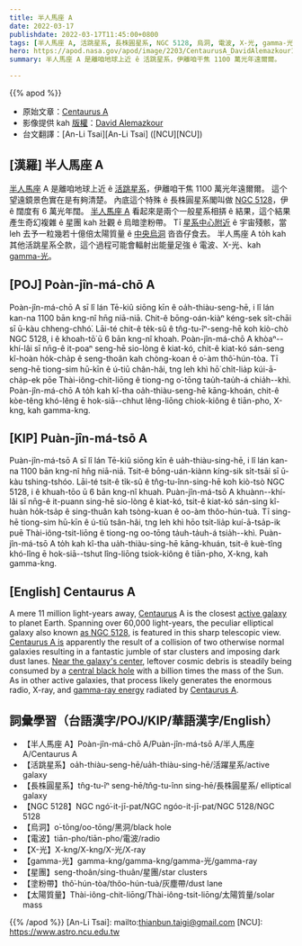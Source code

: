 ```yaml
---
title: 半人馬座 A
date: 2022-03-17
publishdate: 2022-03-17T11:45:00+0800
tags: [半人馬座 A, 活跳星系, 長株圓星系, NGC 5128, 烏洞, 電波, X-光, gamma-光, 星團, 塗粉帶, 太陽質量]
hero: https://apod.nasa.gov/apod/image/2203/CentaurusA_DavidAlemazkour1024.jpg
summary: 半人馬座 A 是離咱地球上近 ê 活跳星系，伊離咱干焦 1100 萬光年遠爾爾。

---
```


{{% apod %}}

- 原始文章：[Centaurus A](https://apod.nasa.gov/apod/ap220317.html)
- 影像提供 kah [版權][copyright]：[David Alemazkour](mailto:dalemazkour@hotmail.com)
- 台文翻譯：[An-Li Tsai][An-Li Tsai] ([NCU][NCU])

## [漢羅] 半人馬座 A
[半人馬座][Centaurus] A 是離咱地球上近 ê [活跳星系][active galaxy]，伊離咱干焦 1100 萬光年遠爾爾。
這个望遠鏡景色實在是有夠清楚。
內底這个特殊 ê 長株圓星系閣叫做 [NGC 5128][as NGC 5128]，伊 ê 闊度有 6 萬光年闊。
[半人馬座 A][Centaurus A is] 看起來是兩个一般星系相挵 ê 結果，這个結果產生奇幻複雜 ê 星團 kah 壯觀 ê 烏暗塗粉帶。
Tī [星系中心附近][Near the galaxy's center] ê 宇宙殘骸，當 leh 去予一粒幾若十億倍太陽質量 ê [中央烏洞][central black hole t] 沓沓仔食去。
半人馬座 A to̍h kah 其他活跳星系仝款，這个過程可能會輻射出能量足強 ê 電波、X-光、kah [gamma-光][gamma-ray energy]。

## [POJ] Poàn-jîn-má-chō A
Poàn-jîn-má-chō A sī lî lán Tē-kiû siōng kīn ê oa̍h-thiàu-seng-hē, i lî lán kan-na 1100 bān kng-nî hn̄g niā-niā.
Chit-ê bōng-oán-kiàⁿ kéng-sek si̍t-chāi sī ū-kàu chheng-chhó͘.
Lāi-té chit-ê te̍k-sû ê tn̂g-tu-îⁿ-seng-hē koh kiò-chò NGC 5128, i ê khoah-tō͘ ū 6 bān kng-nî khoah.
Poàn-jîn-má-chō A khòaⁿ--khí-lâi sī nn̄g-ê it-poaⁿ seng-hē sio-lòng ê kiat-kó, chit-ê kiat-kó sán-seng kî-hoàn ho̍k-cha̍p ê seng-thoân kah chòng-koan ê o͘-àm thô͘-hún-tòa.
Tī seng-hē tiong-sim hū-kīn ê ú-tiū chân-hâi, tng leh khì hō͘ chi̍t-lia̍p kúi-ā-cha̍p-ek pōe Thài-iông-chit-liōng ê tiong-ng o͘-tōng tau̍h-tau̍h-á chia̍h--khì.
Poàn-jîn-má-chō A to̍h kah kî-tha oa̍h-thiàu-seng-hē kāng-khoán, chit-ê kòe-têng khó-lêng ē hok-siā--chhut lêng-liōng chiok-kiông ê tiān-pho, X-kng, kah gamma-kng.

## [KIP] Puàn-jîn-má-tsō A
Puàn-jîn-má-tsō A sī lî lán Tē-kiû siōng kīn ê ua̍h-thiàu-sing-hē, i lî lán kan-na 1100 bān kng-nî hn̄g niā-niā.
Tsit-ê bōng-uán-kiànn kíng-sik si̍t-tsāi sī ū-kàu tshing-tshóo.
Lāi-té tsit-ê ti̍k-sû ê tn̂g-tu-înn-sing-hē koh kiò-tsò NGC 5128, i ê khuah-tōo ū 6 bān kng-nî khuah.
Puàn-jîn-má-tsō A khuànn--khí-lâi sī nn̄g-ê it-puann sing-hē sio-lòng ê kiat-kó, tsit-ê kiat-kó sán-sing kî-huàn ho̍k-tsa̍p ê sing-thuân kah tsòng-kuan ê oo-àm thôo-hún-tuà.
Tī sing-hē tiong-sim hū-kīn ê ú-tiū tsân-hâi, tng leh khì hōo tsi̍t-lia̍p kuí-ā-tsa̍p-ik puē Thài-iông-tsit-liōng ê tiong-ng oo-tōng ta̍uh-ta̍uh-á tsia̍h--khì.
Puàn-jîn-má-tsō A to̍h kah kî-tha ua̍h-thiàu-sing-hē kāng-khuán, tsit-ê kuè-tîng khó-lîng ē hok-siā--tshut lîng-liōng tsiok-kiông ê tiān-pho, X-kng, kah gamma-kng.

## [English] Centaurus A
A mere 11 million light-years away, [Centaurus][Centaurus] A is the closest [active galaxy][active galaxy] to planet Earth.
Spanning over 60,000 light-years, the peculiar elliptical galaxy also known [as NGC 5128][as NGC 5128], is featured in this sharp telescopic view.
[Centaurus A is][Centaurus A is] apparently the result of a collision of two otherwise normal galaxies resulting in a fantastic jumble of star clusters and imposing dark dust lanes.
[Near the galaxy's center][Near the galaxy's center], leftover cosmic debris is steadily being consumed by a [central black hole][central black hole e] with a billion times the mass of the Sun.
As in other active galaxies, that process likely generates the enormous radio, X-ray, and [gamma-ray energy][gamma-ray energy] radiated by [Centaurus A][Centaurus A].

## 詞彙學習（台語漢字/POJ/KIP/華語漢字/English）
- 【半人馬座 A】Poàn-jîn-má-chō A/Puàn-jîn-má-tsō A/半人馬座 A/Centaurus A
- 【活跳星系】oa̍h-thiàu-seng-hē/ua̍h-thiàu-sing-hē/活躍星系/active galaxy
- 【長株圓星系】tn̂g-tu-îⁿ seng-hē/tn̂g-tu-înn sing-hē/長株圓星系/ elliptical galaxy
- 【NGC 5128】NGC ngó͘-it-jī-pat/NGC ngóo-it-jī-pat/NGC 5128/NGC 5128
- 【烏洞】o͘-tōng/oo-tōng/黑洞/black hole
- 【電波】tiān-pho/tiān-pho/電波/radio
- 【X-光】X-kng/X-kng/X-光/X-ray
- 【gamma-光】gamma-kng/gamma-kng/gamma-光/gamma-ray
- 【星團】seng-thoân/sing-thuân/星團/star clusters
- 【塗粉帶】thô͘-hún-tòa/thôo-hún-tuà/灰塵帶/dust lane
- 【太陽質量】Thài-iông-chit-liōng/Thài-iông-tsit-liōng/太陽質量/solar mass

{{% /apod %}}
[An-Li Tsai]: mailto:thianbun.taigi@gmail.com
[NCU]: https://www.astro.ncu.edu.tw

[copyright]: https://apod.nasa.gov/apod/fap/lib/about_apod.html#srapply

[Centaurus]:http://www.astro.wisc.edu/~dolan/constellations/extra/Centaurus.html
[active galaxy]:http://en.wikipedia.org/wiki/Active_galactic_nucleus
[as NGC 5128]:http://messier.seds.org/xtra/ngc/n5128.html
[Centaurus A is]:https://esahubble.org/videos/heic1110a/
[Near the galaxy's center]:https://hubblesite.org/contents/news-releases/2011/news-2011-18.html
[central black hole e]:https://apod.nasa.gov/apod/ap210804.html
[central black hole t]:https://apod.tw/daily/20210804/
[gamma-ray energy]:https://www.nasa.gov/feature/goddard/nasas-fermi-mission-finds-hints-of-gamma-ray-cycle-in-an-active-galaxy
[Centaurus A]:https://apod.nasa.gov/apod/ap080110.html
